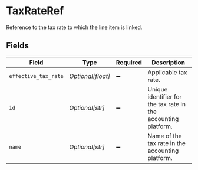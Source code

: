 # TaxRateRef

Reference to the tax rate to which the line item is linked.


## Fields

| Field                                                          | Type                                                           | Required                                                       | Description                                                    |
| -------------------------------------------------------------- | -------------------------------------------------------------- | -------------------------------------------------------------- | -------------------------------------------------------------- |
| `effective_tax_rate`                                           | *Optional[float]*                                              | :heavy_minus_sign:                                             | Applicable tax rate.                                           |
| `id`                                                           | *Optional[str]*                                                | :heavy_minus_sign:                                             | Unique identifier for the tax rate in the accounting platform. |
| `name`                                                         | *Optional[str]*                                                | :heavy_minus_sign:                                             | Name of the tax rate in the accounting platform.               |